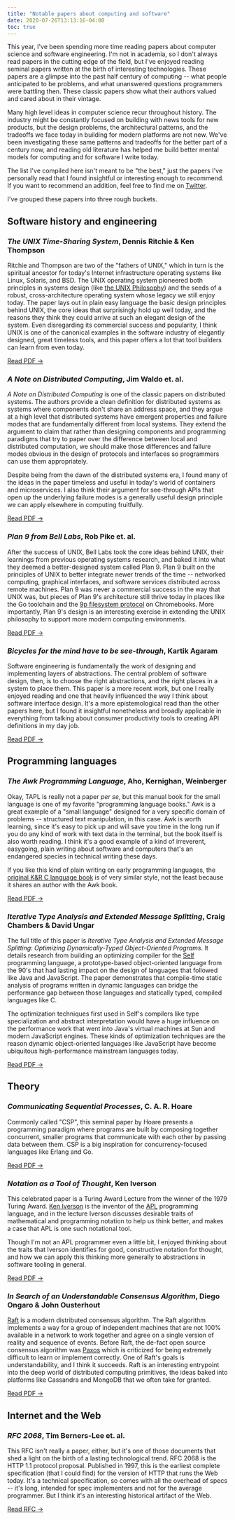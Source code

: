 ```yaml
---
title: "Notable papers about computing and software"
date: 2020-07-26T13:13:16-04:00
toc: true
---
```


This year, I've been spending more time reading papers about computer science and software engineering. I'm not in academia, so I don't always read papers in the cutting edge of the field, but I've enjoyed reading seminal papers written at the birth of interesting technologies. These papers are a glimpse into the past half century of computing -- what people anticipated to be problems, and what unanswered questions programmers were battling then. These classic papers show what their authors valued and cared about in their vintage.

Many high level ideas in computer science recur throughout history. The industry might be constantly focused on building with news tools for new products, but the design problems, the architectural patterns, and the tradeoffs we face today in building for modern platforms are not new. We've been investigating these same patterns and tradeoffs for the better part of a century now, and reading old literature has helped me build better mental models for computing and for software I write today.

The list I've compiled here isn't meant to be "the best," just the papers I've personally read that I found insightful or interesting enough to recommend. If you want to recommend an addition, feel free to find me on [Twitter](https://twitter.com/thesephist).

I've grouped these papers into three rough buckets.

## Software history and engineering

### _The UNIX Time-Sharing System_, Dennis Ritchie & Ken Thompson

Ritchie and Thompson are two of the "fathers of UNIX," which in turn is the spiritual ancestor for today's Internet infrastructure operating systems like Linux, Solaris, and BSD. The UNIX operating system pioneered both principles in systems design (like [the UNIX Philosophy](https://en.wikipedia.org/wiki/Unix_philosophy)) and the seeds of a robust, cross-architecture operating system whose legacy we still enjoy today. The paper lays out in plain easy language the basic design principles behind UNIX, the core ideas that surprisingly hold up well today, and the reasons they think they could arrive at such an elegant design of the system. Even disregarding its commercial success and popularity, I think UNIX is one of the canonical examples in the software industry of elegantly designed, great timeless tools, and this paper offers a lot that tool builders can learn from even today.

<a href="https://people.eecs.berkeley.edu/~brewer/cs262/unix.pdf" class="button">Read PDF &rarr;</a>

### _A Note on Distributed Computing_, Jim Waldo et. al.

_A Note on Distributed Computing_ is one of the classic papers on distributed systems. The authors provide a clean definition for distributed systems as systems where components don't share an address space, and they argue at a high level that distributed systems have emergent properties and failure modes that are fundamentally different from local systems. They extend the argument to claim that rather than designing components and programming paradigms that try to paper over the difference between local and distributed computation, we should make those differences and failure modes obvious in the design of protocols and interfaces so programmers can use them appropriately.

Despite being from the dawn of the distributed systems era, I found many of the ideas in the paper timeless and useful in today's world of containers and microservices. I also think their argument for see-through APIs that open up the underlying failure modes is a generally useful design principle we can apply elsewhere in computing fruitfully.

<a href="https://github.com/papers-we-love/papers-we-love/blob/master/distributed_systems/a-note-on-distributed-computing.pdf" class="button">Read PDF &rarr;</a>

### _Plan 9 from Bell Labs_, Rob Pike et. al.

After the success of UNIX, Bell Labs took the core ideas behind UNIX, their learnings from previous operating systems research, and baked it into what they deemed a better-designed system called Plan 9. Plan 9 built on the principles of UNIX to better integrate newer trends of the time -- networked computing, graphical interfaces, and software services distributed across remote machines. Plan 9 was never a commercial success in the way that UNIX was, but pieces of Plan 9's architecture still thrive today in places like the Go toolchain and the [9p filesystem protocol](https://en.wikipedia.org/wiki/9P_(protocol)) on Chromebooks. More importantly, Plan 9's design is an interesting exercise in extending the UNIX philosophy to support more modern computing environments.

<a href="https://9p.io/sys/doc/9.pdf" class="button">Read PDF &rarr;</a>

### _Bicycles for the mind have to be see-through_, Kartik Agaram

Software engineering is fundamentally the work of designing and implementing layers of abstractions. The central problem of software design, then, is to choose the right abstractions, and the right places in a system to place them. This paper is a more recent work, but one I really enjoyed reading and one that heavily influenced the way I think about software interface design. It's a more epistemological read than the other papers here, but I found it insightful nonetheless and broadly applicable in everything from talking about consumer productivity tools to creating API definitions in my day job.

<a href="http://akkartik.name/akkartik-convivial-20200315.pdf" class="button">Read PDF &rarr;</a>

## Programming languages

### _The Awk Programming Language_, Aho, Kernighan, Weinberger

Okay, TAPL is really not a paper _per se_, but this manual book for the small language is one of my favorite "programming language books." Awk is a great example of a "small language" designed for a very specific domain of problems -- structured text manipulation, in this case. Awk is worth learning, since it's easy to pick up and will save you time in the long run if you do any kind of work with text data in the terminal, but the book itself is also worth reading. I think it's a good example of a kind of irreverent, easygoing, plain writing about software and computers that's an endangered species in technical writing these days.

If you like this kind of plain writing on early programming languages, the [original K&R C language book](https://www.amazon.com/Programming-Language-2nd-Brian-Kernighan/dp/0131103628) is of very similar style, not the least because it shares an author with the Awk book.

<a href="https://ia802309.us.archive.org/25/items/pdfy-MgN0H1joIoDVoIC7/The_AWK_Programming_Language.pdf" class="button">Read PDF &rarr;</a>

### _Iterative Type Analysis and Extended Message Splitting_, Craig Chambers & David Ungar

The full title of this paper is _Iterative Type Analysis and Extended Message Splitting: Optimizing Dynamically-Typed Object-Oriented Programs_. It details research from building an optimizing compiler for the [Self](https://en.wikipedia.org/wiki/Self_(programming_language)) programming language, a prototype-based object-oriented language from the 90's that had lasting impact on the design of languages that followed like Java and JavaScript. The paper demonstrates that compile-time static analysis of programs written in dynamic languages can bridge the performance gap between those languages and statically typed, compiled languages like C.

The optimization techniques first used in Self's compilers like type specialization and abstract interpretation would have a huge influence on the performance work that went into Java's virtual machines at Sun and modern JavaScript engines. These kinds of optimization techniques are the reason dynamic object-oriented languages like JavaScript have become ubiquitous high-performance mainstream languages today.

<a href="https://bibliography.selflanguage.org/_static/iterative-type-analysis.pdf" class="button">Read PDF &rarr;</a>

## Theory

### _Communicating Sequential Processes_, C. A. R. Hoare

Commonly called "CSP", this seminal paper by Hoare presents a programming paradigm where programs are built by composing together concurrent, smaller programs that communicate with each other by passing data between them. CSP is a big inspiration for concurrency-focused languages like Erlang and Go.

<a href="https://www.cs.cmu.edu/~crary/819-f09/Hoare78.pdf" class="button">Read PDF &rarr;</a>

### _Notation as a Tool of Thought_, Ken Iverson

This celebrated paper is a Turing Award Lecture from the winner of the 1979 Turing Award. [Ken Iverson](https://en.wikipedia.org/wiki/Kenneth_E._Iverson) is the inventor of the [APL](https://en.wikipedia.org/wiki/APL_(programming_language)) programming language, and in the lecture Iverson discusses desirable traits of mathematical and programming notation to help us think better, and makes a case that APL is one such notational tool.

Though I'm not an APL programmer even a little bit, I enjoyed thinking about the traits that Iverson identifies for good, constructive notation for thought, and how we can apply this thinking more generally to abstractions in software tooling in general.

<a href="https://www.eecg.utoronto.ca/~jzhu/csc326/readings/iverson.pdf" class="button">Read PDF &rarr;</a>

### _In Search of an Understandable Consensus Algorithm_, Diego Ongaro & John Ousterhout

[Raft](https://raft.github.io/) is a modern distributed consensus algorithm. The Raft algorithm implements a way for a group of independent machines that are not 100% available in a network to work together and agree on a single version of reality and sequence of events. Before Raft, the de-fact open source consensus algorithm was [Paxos](https://en.wikipedia.org/wiki/Paxos_(computer_science)) which is criticized for being extremely difficult to learn or implement correctly. One of Raft's goals is understandability, and I think it succeeds. Raft is an interesting entrypoint into the deep world of distributed computing primitives, the ideas baked into platforms like Cassandra and MongoDB that we often take for granted.

<a href="https://raft.github.io/raft.pdf" class="button">Read PDF &rarr;</a>

## Internet and the Web

### _RFC 2068_, Tim Berners-Lee et. al.

This RFC isn't really a paper, either, but it's one of those documents that shed a light on the birth of a lasting technological trend. RFC 2068 is the HTTP 1.1 protocol proposal. Published in 1997, this is the earliest complete specification (that I could find) for the version of HTTP that runs the Web today. It's a technical specification, so comes with all the overhead of specs -- it's long, intended for spec implementers and not for the average programmer. But I think it's an interesting historical artifact of the Web.

<a href="https://tools.ietf.org/html/rfc2068" class="button">Read RFC &rarr;</a>

